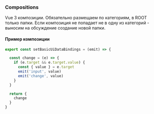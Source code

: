 ### Compositions

Vue 3 композиции.
Обязательно размещаем по категориям, в ROOT только папки.
Если композиция не попадает не в одну из категорий - выносим на обсуждение создание новой папки.

#### Пример композиции

```javascript
export const setBasicUiDataBindings = (emit) => {

  const change = (e) => {
    if (e.target && e.target.value) {
      const { value } = e.target
      emit('input', value)
      emit('change', value)
    }
  }

  return {
    change
  }
}
```